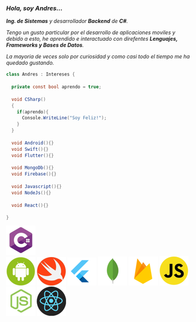 ### *Hola, soy Andres...*

***Ing. de Sistemas** y desarrollador **Backend** de **C#**.*

*Tengo un gusto particular por el desarrollo de aplicaciones moviles y debido a esto,
he aprendido e interactuado con direfentes **Lenguajes, Frameworks y Bases de Datos**.*

*La mayoria de veces solo por curiosidad y como casi todo el tiempo me ha quedado gustando.*

```C#
class Andres : Intereses {
  
  private const bool aprendo = true; 
  
  void CSharp()
  {    
    if(aprendo){
      Console.WriteLine("Soy Feliz!");
    }
  }
  
  void Android(){}
  void Swift(){}
  void Flutter(){}
  
  void MongoDb(){}
  void Firebase(){}
  
  void Javascript(){}
  void NodeJs(){}
 
  void React(){}
  
}
```
![Imagen de Csharp](https://github.com/anfelipe/anfelipe/blob/master/Images/Logo_CSharp.png)  
![Imagen de Android](https://github.com/anfelipe/anfelipe/blob/master/Images/Logo_Android.png) 
![Imagen de Swift](https://github.com/anfelipe/anfelipe/blob/master/Images/Logo_Swift.png) 
![Imagen de flutter](https://github.com/anfelipe/anfelipe/blob/master/Images/Logo_Flutter.png) 
![Imagen de Mongo](https://github.com/anfelipe/anfelipe/blob/master/Images/Logo_Mongo.png) 
![Imagen de Firebase](https://github.com/anfelipe/anfelipe/blob/master/Images/Logo_Firebase.png) 
![Imagen de Javascript](https://github.com/anfelipe/anfelipe/blob/master/Images/Logo-Js.png) 
![Imagen de Node](https://github.com/anfelipe/anfelipe/blob/master/Images/Logo_Node.png) 
![Imagen de React](https://github.com/anfelipe/anfelipe/blob/master/Images/Logo_React.png) 
